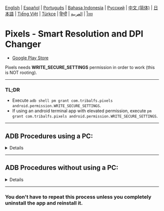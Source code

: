 <u>[English](README.md)</u> | [Español](docs/es/README.md)
| [Português](docs/pt/README.md) | [Bahasa Indonesia](docs/in/README.md)
| [Русский](docs/ru/README.md) | [中文 (简体)](docs/zh-rCN/README.md)
| [日本語](docs/ja-rJP/README.md) | [Tiếng Việt](docs/vi/README.md)
| [Türkçe](docs/tr/README.md)
| [हिन्दी](docs/hi/README.md) | [العربية](docs/ar/README.md) | [ไทย](docs/th/README.md)

# Pixels - Smart Resolution and DPI Changer

* [Google Play Store](https://play.google.com/store/apps/details?id=com.tribalfs.pixels)

Pixels needs **WRITE_SECURE_SETTINGS** permission in order to work (this is NOT rooting).

----------------------

### TL;DR

* Execute `adb shell pm grant com.tribalfs.pixels android.permission.WRITE_SECURE_SETTINGS`.
* If using an android terminal app with elevated permission,
  execute `pm grant com.tribalfs.pixels android.permission.WRITE_SECURE_SETTINGS`.

----------------------

ADB Procedures using a PC:
----------------------

<details>

### 1. Enable developer mode in phone's settings

<details>

* Go to _Settings_ > _About phone_ > _Software information_ and tap _Build number_ successively
  seven(7) times
  to enable developer options.

  <img src="docs/en/res/about_phone.jpg" width=320 height=500 alt="about phone">

</details>

### 2. Enable USB debugging

<details>

* Go to _Settings_ > _Developer options_ (can be _Settings_ > _System_ > _Developer options_ on
  older android versions), scroll down and find _USB debugging_ option.

  <img src="docs/en/res/usb_debugging.jpg" width=320 height=600 alt="adb">

#### Notes for some devices like MIUI:

* Turn on _USB debugging for Security Settings_ also if present in Developer option.

* Turn on _Disable permission Monitoring_ option if present in Developer options. Reboot is needed.

</details>

### 3. Download ADB on your computer

<details>

* Download ADB (platform-tools) to your computer:
  for [Windows](https://dl.google.com/android/repository/platform-tools-latest-windows.zip) |
  for [Mac](https://dl.google.com/android/repository/platform-tools-latest-darwin.zip) |
  for [Linux](https://dl.google.com/android/repository/platform-tools-latest-linux.zip)

* Extract the downloaded zip file.

</details>

### 4. Navigate to inside of

`platform-tools` folder that you extracted on Windows Explorer or Finder(macOS)

### 5. Opening the command-line interface

  <details>

#### For Windows: Open up CMD

* Type `cmd` in the address bar and press enter. This will open the Windows Command Prompt
  application.

![opening_cmd](docs/en/res/opening_cmd.png)

#### For MacOS: Open up Terminal

* Search `Terminal` from Launchpad and run it.

* Run `sudo -s` and type your user password. **The terminal won't display how much characters you
  type, it'll remain blank.**

* Run `export PATH=.:$PATH`

**Without this, you will get `adb: command not found` errors.**

</details>

### 6. Connecting your phone to your computer

  <details>

* Your phone will prompt _Allow USB debugging_ if it's the first time being connected on USB
  debugging mode. Tap _Allow_ or _OK_.
* You may check _Always allow from this computer_ (Please check note at the end
  of this tutorial about keeping the USB debugging enabled).

  <img src="docs/en/res/usb_debugging_prompt.jpg" width=320 height=640 alt="adb prompt">

* Check the connection by entering the following command followed by an enter. It should show your
  device ID if successfully connected.

> ```adb devices```

![6](docs/en/res/adb_devices.png)

#### For macOS:  ```./adb devices ```

* If your device fails to connect to your computer, try connecting it to a different USB port and/or
  using a different USB data cable. If still not connecting, your computer is possibly missing the
  USB driver for your phone.
  Check [here to download OEM USB drivers](https://developer.android.com/studio/run/oem-usb#Drivers).
  Once installed, reboot your PC and redo step no. 6.

</details>

### 7. Actual granting of WRITE_SECURE_SETTINGS permission to Pixels

  <details>

* When successfully connected, enter the following command and press enter. You can copy the command
  below. If the command is executed properly, it will return blank.

> ```adb shell pm grant com.tribalfs.pixels android.permission.WRITE_SECURE_SETTINGS```

* If it prompts `adb.exe: more than one device/emulator...`, execute the following instead:

>
```adb -s [device Id shown in step 6] shell pm grant com.tribalfs.pixels android.permission.WRITE_SECURE_SETTINGS```

![6](docs/en/res/write_secure_settings.png)

#### For macOS:

```./adb shell pm grant com.tribalfs.pixels android.permission.WRITE_SECURE_SETTINGS ```

#### Note for MIUI, OnePlus and some other devices

If you get `java.lang.SecurityException: grantRuntimePermission` Error, follow these steps:

1. Go to _Settings_ > _Developer options_ (can be _Settings_ > _System_ > _Developer options_
2. Scroll down and enable **USB Debugging (Security Settings)**
3. If any _Caution Dialogue_ appears, follow it's steps to proceed.
4. Reboot your device and try Section 7 steps again.

**That's it!**
</details>

#### You may now disable the USB debugging settings

* **Important**: Keep USB debugging enabled if you want to try exotic screen resolution(s) on your
  device that may potentially crash the system. _Always allow from this computer_ should be checked
  in step 6. ADB commands to reset screen resolution: `adb shell wm size reset`
  and `adb shell wm density reset`.

* If you don't need USB debugging, you may now disable the USB debugging settings to avoid potential
  unwanted access.

* Go to _Settings_ > _Developer options_, scroll down a page and **disable** _USB debugging_ option.

----------------------
[VIDEO GUIDE](https://youtu.be/hKxc8wqanxA)

----------------------
</details>

----------------------
ADB Procedures without using a PC:
----------------------
<details>

### Option 1: You can install [Shizuku](https://play.google.com/store/apps/details?id=moe.shizuku.privileged.api)

and activate it following the guide it provided. Then go back to _Pixels_ app to grant it permission
by applying a resolution.

### Option 2: You can install [LADB](https://github.com/tribalfs/LADB/releases)

and follow its setup guide and execute the following command:

`pm grant com.tribalfs.pixels android.permission.WRITE_SECURE_SETTINGS`

Note: This requires connecting to a wifi network. If having a java.lang.SecurityException, check
notes in step 2 above. Important: LADB sometimes it requires a few try to make it work and it may
not work on all
devices.

</details>



----------------------

### You don't have to repeat this process unless you completely uninstall the app and reinstall it.


